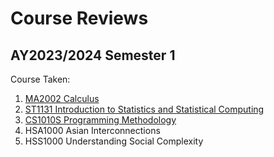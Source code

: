 # Course Reviews

## AY2023/2024 Semester 1

Course Taken:

1. [MA2002 Calculus][ma2002]
2. [ST1131 Introduction to Statistics and Statistical Computing][st1131]
3. [CS1010S Programming Methodology][cs1010s]
4. HSA1000 Asian Interconnections
5. HSS1000 Understanding Social Complexity

[ma2002]: https://ryanlaimr.github.io/pages/reviews/ma2002
[st1131]: https://ryanlaimr.github.io/pages/reviews/st1131
[cs1010s]: https://ryanlaimr.github.io/pages/reviews/cs1010s